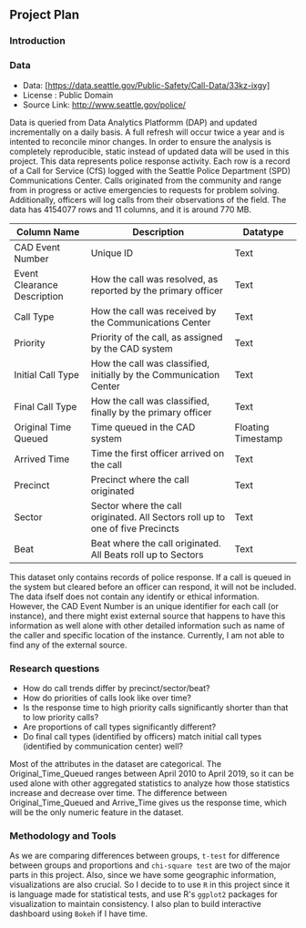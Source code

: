 ## Project Plan
### Introduction

### Data
- Data: [https://data.seattle.gov/Public-Safety/Call-Data/33kz-ixgy]
- License : Public Domain
- Source Link: http://www.seattle.gov/police/

Data is queried from Data Analytics Platformm (DAP) and updated incrementally on a daily basis. A full refresh will occur twice a year and is intented to reconcile minor changes. In order to ensure the analysis is completely reproducible, static instead of updated data will be used in this project. This data represents police response activity. Each row is a record of a Call for Service (CfS) logged with the Seattle Police Department (SPD) Communications Center. Calls originated from the community and range from in progress or active emergencies to requests for problem solving. Additionally, officers will log calls from their observations of the field. The data has 4154077 rows and 11 columns, and it is around 770 MB.

| Column Name | Description | Datatype |
| --- | --- | --- |
| CAD Event Number | Unique ID | Text |
| Event Clearance Description | How the call was resolved, as reported by the primary officer | Text |
| Call Type | How the call was received by the Communications Center | Text |
| Priority | Priority of the call, as assigned by the CAD system | Text |
| Initial Call Type | How the call was classified, initially by the Communication Center | Text |
| Final Call Type | How the call was classified, finally by the primary officer | Text |
| Original Time Queued | Time queued in the CAD system | Floating Timestamp |
| Arrived Time | Time the first officer arrived on the call | Text |
| Precinct | Precinct where the call originated | Text |
| Sector | Sector where the call originated. All Sectors roll up to one of five Precincts | Text |
| Beat | Beat where the call originated. All Beats roll up to Sectors | Text |

This dataset only contains records of police response. If a call is queued in the system but cleared before an officer can respond, it will not be included. The data ifself does not contain any identify or ethical information. However, the CAD Event Number is an unique identifier for each call (or instance), and there might exist external source that happens to have this information as well alone with other detailed information such as name of the caller and specific location of the instance. Currently, I am not able to find any of the external source. 

### Research questions
- How do call trends differ by precinct/sector/beat?
- How do priorities of calls look like over time?
- Is the response time to high priority calls significantly shorter than that to low priority calls?
- Are proportions of call types significantly different?
- Do final call types (identified by officers) match initial call types (identified by communication center) well?

Most of the attributes in the dataset are categorical. The Original_Time_Queued ranges between April 2010 to April 2019, so it can be used alone with other aggregated statistics to analyze how those statistics increase and decrease over time. The difference between Original_Time_Queued and Arrive_Time gives us the response time, which will be the only numeric feature in the dataset. 


### Methodology and Tools
As we are comparing differences between groups, `t-test` for difference between groups and proportions and `chi-square test` are two of the major parts in this project. Also, since we have some geographic information, visualizations are also crucial. So I decide to to use `R` in this project since it is language made for statistical tests, and use R's `ggplot2` packages for visualization to maintain consistency. I also plan to build interactive dashboard using `Bokeh` if I have time.












